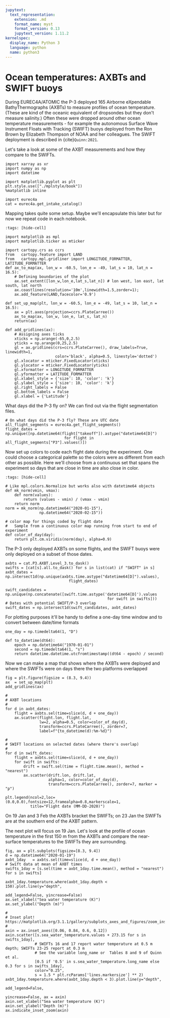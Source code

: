 ```yaml
---
jupytext:
  text_representation:
    extension: .md
    format_name: myst
    format_version: 0.13
    jupytext_version: 1.11.2
kernelspec:
  display_name: Python 3
  language: python
  name: python3
---
```


# Ocean temperatures: AXBTs and SWIFT buoys

During EUREC4A/ATOMIC the P-3 deployed 165 Airborne eXpendable BathyThermographs (AXBTs)
to measure profiles of ocean temperature. (These are kind of the oceanic equivalent of
dropsondes but they don't measure salinity.) Often these were dropped around
other ocean temperature measurements - for example the autonomous
Surface Wave Instrument Floats with Tracking (SWIFT) buoys deployed from the
Ron Brown by Elizabeth Thompson of NOAA and her colleagues. The SWIFT deployment
is described in {cite}`Quinn:2021`.

Let's take a look at some of the AXBT measurements and how they compare to the
SWIFTs.

```{code-cell} ipython3
import xarray as xr
import numpy as np
import datetime

import matplotlib.pyplot as plt
plt.style.use(["./mplstyle/book"])
%matplotlib inline

import eurec4a
cat = eurec4a.get_intake_catalog()
```

Mapping takes quite some setup. Maybe we'll encapsulate this later but for now we repeat code
in each notebook.

```{code-cell} ipython3
:tags: [hide-cell]

import matplotlib as mpl
import matplotlib.ticker as mticker

import cartopy.crs as ccrs
from   cartopy.feature import LAND
from   cartopy.mpl.gridliner import LONGITUDE_FORMATTER, LATITUDE_FORMATTER
def ax_to_map(ax, lon_w = -60.5, lon_e = -49, lat_s = 10, lat_n = 16.5):
    # Defining boundaries of the plot
    ax.set_extent([lon_w,lon_e,lat_s,lat_n]) # lon west, lon east, lat south, lat north
    ax.coastlines(resolution='10m',linewidth=1.5,zorder=1);
    ax.add_feature(LAND,facecolor='0.9')

def set_up_map(plt, lon_w = -60.5, lon_e = -49, lat_s = 10, lat_n = 16.5):
    ax = plt.axes(projection=ccrs.PlateCarree())
    ax_to_map(ax, lon_w, lon_e, lat_s, lat_n)
    return(ax)

def add_gridlines(ax):
    # Assigning axes ticks
    xticks = np.arange(-65,0,2.5)
    yticks = np.arange(0,25,2.5)
    gl = ax.gridlines(crs=ccrs.PlateCarree(), draw_labels=True, linewidth=1,
                      color='black', alpha=0.5, linestyle='dotted')
    gl.xlocator = mticker.FixedLocator(xticks)
    gl.ylocator = mticker.FixedLocator(yticks)
    gl.xformatter = LONGITUDE_FORMATTER
    gl.yformatter = LATITUDE_FORMATTER
    gl.xlabel_style = {'size': 10, 'color': 'k'}
    gl.ylabel_style = {'size': 10, 'color': 'k'}
    gl.right_labels = False
    gl.bottom_labels = False
    gl.xlabel = {'Latitude'}
```

What days did the P-3 fly on? We can find out via the flight segmentation files.

```{code-cell} ipython3
# On what days did the P-3 fly? These are UTC date
all_flight_segments = eurec4a.get_flight_segments()
flight_dates = np.unique([np.datetime64(flight["takeoff"]).astype("datetime64[D]")
                          for flight in all_flight_segments["P3"].values()])
```

Now set up colors to code each flight date during the experiment. One could choose
a categorical palette so the colors were as different from each other as possible.
Here we'll choose from a continuous set that spans the experiment so days that are
close in time are also close in color.

```{code-cell} ipython3
:tags: [hide-cell]

# Like mpl.colors.Normalize but works also with datetime64 objects
def mk_norm(vmin, vmax):
    def norm(values):
        return (values - vmin) / (vmax - vmin)
    return norm
norm = mk_norm(np.datetime64("2020-01-15"),
               np.datetime64("2020-02-15"))

# color map for things coded by flight date
#   Sample from a continuous color map running from start to end of experiment
def color_of_day(day):
    return plt.cm.viridis(norm(day), alpha=0.9)
```

The P-3 only deployed AXBTs on some flights, and the SWIFT buoys were only deployed
on a subset of those dates.

```{code-cell} ipython3
axbts = cat.P3.AXBT.Level_3.to_dask()
swifts = [cat[s].all.to_dask() for s in list(cat) if "SWIFT" in s]
axbt_dates = np.intersect1d(np.unique(axbts.time.astype("datetime64[D]").values),
                            flight_dates)

swift_candidates = np.unique(np.concatenate([swift.time.astype('datetime64[D]').values
                                             for swift in swifts]))
# Dates with potential SWIFT/P-3 overlap
swift_dates = np.intersect1d(swift_candidates, axbt_dates)
```

For plotting purposes it'll be handy to define a one-day time window and to convert between date/time formats

```{code-cell} ipython3
one_day = np.timedelta64(1, "D")

def to_datetime(dt64):
    epoch = np.datetime64("1970-01-01")
    second = np.timedelta64(1, "s")
    return datetime.datetime.utcfromtimestamp((dt64 - epoch) / second)
```

Now we can make a map that shows where the AXBTs were deployed and where the SWIFTs
were on days there the two platforms overlapped

```{code-cell} ipython3
fig = plt.figure(figsize = (8.3, 9.4))
ax  = set_up_map(plt)
add_gridlines(ax)

#
# AXBT locations
#
for d in axbt_dates:
    flight = axbts.sel(time=slice(d, d + one_day))
    ax.scatter(flight.lon, flight.lat,
               lw=2, alpha=0.5, color=color_of_day(d),
               transform=ccrs.PlateCarree(), zorder=7,
               label=f"{to_datetime(d):%m-%d}")

#
# SWIFT locations on selected dates (where there's overlap)
#
for d in swift_dates:
    flight = axbts.sel(time=slice(d, d + one_day))
    for swift in swifts:
        drift = swift.sel(time = flight.time.mean(), method = "nearest")
        ax.scatter(drift.lon, drift.lat,
                   alpha=1, color=color_of_day(d),
                   transform=ccrs.PlateCarree(), zorder=7, marker = "p")

plt.legend(ncol=2,loc=(0.0,0.0),fontsize=12,framealpha=0.8,markerscale=1,
           title="Flight date (MM-DD-2020)")
```

On 19 Jan and 3 Feb the AXBTs bracket the SWIFTs; on 23 Jan the SWIFTs are at
the southern end of the AXBT pattern.

The next plot will focus on 19 Jan.
Let's look at the profile of ocean temperature in the first 150 m from the AXBTs
and compare the near-surface temperatures to the SWIFTs they are surrounding.

```{code-cell} ipython3
fig, ax = plt.subplots(figsize=[8.3, 9.4])
d = np.datetime64("2020-01-19")
axbt_1day   = axbts.sel(time=slice(d, d + one_day))
# Swift data at mean of AXBT times
swifts_1day = [s.sel(time = axbt_1day.time.mean(), method = "nearest") for s in swifts]

axbt_1day.temperature.where(axbt_1day.depth < 150).plot.line(y="depth",
                                                             add_legend=False, yincrease=False)
ax.set_xlabel("Sea water temperature (K)")
ax.set_ylabel("Depth (m)")

#
# Inset plot! https://matplotlib.org/3.1.1/gallery/subplots_axes_and_figures/zoom_inset_axes.html
#
axin = ax.inset_axes([0.06, 0.84, 0.6, 0.12])
axin.scatter([s.sea_water_temperature.values + 273.15 for s in swifts_1day],
             # SWIFTs 16 and 17 report water temperature at 0.5 m depth; SWIFTs 23-25 report at 0.3 m
             # See the variable long_name or  Tables 8 and 9 of Quinn et al.
             [0.5 if '0.5' in s.sea_water_temperature.long_name else 0.3 for s in swifts_1day],
             color="0.25",
             s = 1.5 * plt.rcParams['lines.markersize'] ** 2)
axbt_1day.temperature.where(axbt_1day.depth < 3).plot.line(y="depth",
                                                           add_legend=False,
                                                           yincrease=False, ax = axin)
axin.set_xlabel("Sea water temperature (K)")
axin.set_ylabel("Depth (m)")
ax.indicate_inset_zoom(axin)
```
